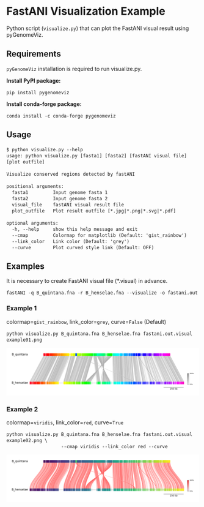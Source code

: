# FastANI Visualization Example

Python script (`visualize.py`) that can plot the FastANI visual result using pyGenomeViz.

## Requirements

`pyGenomeViz` installation is required to run visualize.py.

**Install PyPI package:**

    pip install pygenomeviz

**Install conda-forge package:**

    conda install -c conda-forge pygenomeviz

## Usage

    $ python visualize.py --help
    usage: python visualize.py [fasta1] [fasta2] [fastANI visual file] [plot outfile]

    Visualize conserved regions detected by fastANI

    positional arguments:
      fasta1         Input genome fasta 1
      fasta2         Input genome fasta 2
      visual_file    fastANI visual result file
      plot_outfile   Plot result outfile [*.jpg|*.png|*.svg|*.pdf]

    optional arguments:
      -h, --help     show this help message and exit
      --cmap         Colormap for matplotlib (Default: 'gist_rainbow')
      --link_color   Link color (Default: 'grey')
      --curve        Plot curved style link (Default: OFF)

## Examples

It is necessary to create FastANI visual file (*.visual) in advance.

    fastANI -q B_quintana.fna -r B_henselae.fna --visualize -o fastani.out

### Example 1

colormap=`gist_rainbow`, link_color=`grey`, curve=`False` (Default)

    python visualize.py B_quintana.fna B_henselae.fna fastani.out.visual example01.png

![example01.png](https://raw.githubusercontent.com/moshi4/pyGenomeViz/main/notebooks/fastANI/example01.png)  

### Example 2

colormap=`viridis`, link_color=`red`, curve=`True`

    python visualize.py B_quintana.fna B_henselae.fna fastani.out.visual example02.png \
                        --cmap viridis --link_color red --curve 

![example02.png](https://raw.githubusercontent.com/moshi4/pyGenomeViz/main/notebooks/fastANI/example02.png)  

